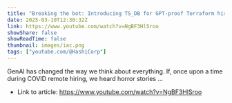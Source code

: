 ```yaml
---
title: "Breaking the bot: Introducing TS_DB for GPT-proof Terraform hiring"
date: 2025-03-10T12:30:32Z
link: https://www.youtube.com/watch?v=NgBF3HlSroo
showShare: false
showReadTime: false
thumbnail: images/iac.png
tags: ["youtube.com/@HashiCorp"]
---
```

GenAI has changed the way we think about everything. If, once upon a time during COVID remote hiring, we heard horror stories ...

- Link to article: https://www.youtube.com/watch?v=NgBF3HlSroo